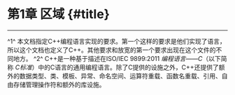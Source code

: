 # 第1章 区域 {#title}

------------------------------------------------

^1^ 本文档指定C++编程语言实现的要求。第一个这样的要求是他们实现了语言，所以这个文档也定义了C++。其他要求和放宽的第一个要求出现在这个文件的不同地方。
^2^ C++是一种基于描述在ISO/IEC 9899:2011 *编程语言——C*（以下简称 *C标准*）中的C语言的通用编程语言。除了C提供的设施之外，C++还提供了额外的数据类型、类、模板、异常、命名空间、运算符重载、函数名重载、引用、自由存储管理操作符和额外的库设施。
